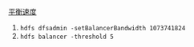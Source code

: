 [平衡速度](http://people.apache.org/~liuml07/2017/05/31/My-HDFS-balancer-is-slow/)

1. `hdfs dfsadmin -setBalancerBandwidth 1073741824`
2. `hdfs balancer -threshold 5`

